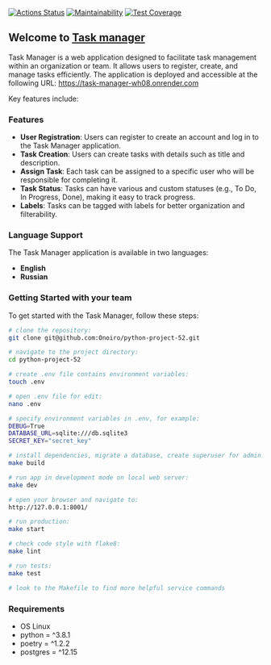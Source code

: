 [![Actions Status](https://github.com/Onoiro/python-project-52/actions/workflows/hexlet-check.yml/badge.svg)](https://github.com/Onoiro/python-project-52/actions)
[![Maintainability](https://api.codeclimate.com/v1/badges/3c6f1330d7e0f614ccb3/maintainability)](https://codeclimate.com/github/Onoiro/python-project-52/maintainability)
[![Test Coverage](https://api.codeclimate.com/v1/badges/3c6f1330d7e0f614ccb3/test_coverage)](https://codeclimate.com/github/Onoiro/python-project-52/test_coverage)

## Welcome to [Task manager](https://task-manager-wh08.onrender.com)
Task Manager is a web application designed to facilitate task management within an organization or team. It allows users to register, create, and manage tasks efficiently.
The application is deployed and accessible at the following URL: https://task-manager-wh08.onrender.com

Key features include:

### Features

- **User Registration**: Users can register to create an account and log in to the Task Manager application.
- **Task Creation**: Users can create tasks with details such as title and description.
- **Assign Task**: Each task can be assigned to a specific user who will be responsible for completing it.
- **Task Status**: Tasks can have various and custom statuses (e.g., To Do, In Progress, Done), making it easy to track progress.
- **Labels**: Tasks can be tagged with labels for better organization and filterability.

### Language Support

The Task Manager application is available in two languages:

- **English**
- **Russian**

### Getting Started with your team

To get started with the Task Manager, follow these steps:
```bash
# clone the repository:
git clone git@github.com:Onoiro/python-project-52.git

# navigate to the project directory:
cd python-project-52

# create .env file contains environment variables:
touch .env

# open .env file for edit:
nano .env

# specify environment variables in .env, for example:
DEBUG=True
DATABASE_URL=sqlite:///db.sqlite3
SECRET_KEY="secret_key"

# install dependencies, migrate a database, create superuser for admin:
make build

# run app in development mode on local web server:
make dev

# open your browser and navigate to:
http://127.0.0.1:8001/

# run production:
make start

# check code style with flake8:
make lint

# run tests:
make test

# look to the Makefile to find more helpful service commands
```
### Requirements
* OS Linux  
* python = ^3.8.1
* poetry = ^1.2.2
* postgres = ^12.15
